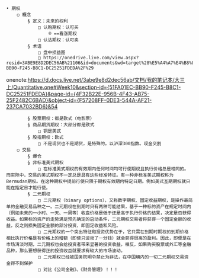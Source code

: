 	• 期权
		○ 概念
			§ 定义：未来的权利
				□ 认购期权：认可买
					® ==看涨期权
				□ 认沽期权：认可卖
			§ 术语
				□ 盘中损益图
				□ https://onedrive.live.com/view.aspx?resid=3ABE9E8D2DEC56AB%21106&id=documents&wd=target%28%E5%A4%A7%E4%B8%89%E4%B8%8A%2FQuantitative.one%7C51FA01EC-BB90-F245-B8C1-DC25251FDEDA%2F%29
onenote:https://d.docs.live.net/3abe9e8d2dec56ab/文档/我的笔记本/大三上/Quantitative.one#Week10&section-id={51FA01EC-BB90-F245-B8C1-DC25251FDEDA}&page-id={4F32B22E-956B-4F43-AB75-25F2482C6BAD}&object-id={F57208FF-0DE3-544A-AF21-237CA7032BD6}&54
				
			§ 股票期权：都是欧式（电影票）
			§ 商品期货期权：大部分都是欧式
				□ 铜是美式
			§ 股指期权：欧式
				□ 不是现货也不是期货，是特殊的。以沪深300指数。现金交割
		○ 交易
			§ 爆仓
			§ 非标准美式期权
				□ 在标准美式期权的有效期内任何时间均可行使期权且执行价格总是相同的。而实际中，交易的美式期权不一定总是具有这些标准特征。有一种非标准美式期权称为Bermudan期权。在这种期权中提前行使只限于期权有效期内特定日期。例如美式互期期权就只能在指定日才能行使。
			§ 二元期权
				□ 二元期权（binary options），又称数字期权、固定收益期权，是操作最简单的金融交易品种之一。二元期权在到期时只有两种可能结果，基于一种标的资产在规定时间内（例如未来的一小时、一天、一周等）收盘价格是低于还是高于执行价格的结果，决定是否获得收益。如果标的资产的走势满足预先确定的启动条件，二元期权交易者将获得一个固定金额的收益，反之则损失固定金额的部分投资，即固定收益和风险。
				□ 二元期权的一个突出特征和投资优势在于，它只需在到期时期权的到期价格相比执行价格是有价格上的增额（即使只波动了一分钱）就会获得很高的盈利。因此，即便是在市场清淡时期，二元期权也会给投资者带来显著的投资收益。相反，如果购买股票或外汇等金融品种，那么要想获得正的投资收益就要求有较大的市场波动。
				□ 二元期权已经被国务院明令禁止为非法，在中国境内的一切二元期权交易资金得不到保护
				□ 对比《公司金融》、《财务管理》！！！
			
			
